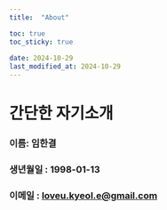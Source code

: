 ```yaml
---
title:  "About"

toc: true
toc_sticky: true
 
date: 2024-10-29
last_modified_at: 2024-10-29
---
```

간단한 자기소개
=============
### 이름: 임한결
### 생년월일 : 1998-01-13
### 이메일 : loveu.kyeol.e@gmail.com
